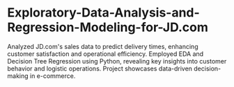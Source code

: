 # Exploratory-Data-Analysis-and-Regression-Modeling-for-JD.com
Analyzed JD.com's sales data to predict delivery times, enhancing customer satisfaction and operational efficiency. Employed EDA and Decision Tree Regression using Python, revealing key insights into customer behavior and logistic operations. Project showcases data-driven decision-making in e-commerce.
